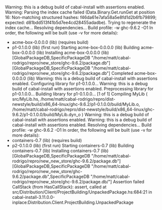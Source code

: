 Warning: this is a debug build of cabal-install with assertions enabled.
Warning: Parsing the index cache failed (Data.Binary.Get.runGet at position
16: Non-matching structured hashes: f46da61e7afa58a5e8fd1d2b6fb79899;
expected: d81bdd513f41b5d7ee4cd28455adadbe). Trying to regenerate the index
cache...
Resolving dependencies...
Build profile: -w ghc-9.6.2 -O1
In order, the following will be built (use -v for more details):
 - acme-box-0.0.0.0 (lib) (requires build)
 - p1-0.1.0.0 (lib) (first run)
Starting     acme-box-0.0.0.0 (lib)
Building     acme-box-0.0.0.0 (lib)
Installing   acme-box-0.0.0.0 (lib)
[GlobalPackageDB,SpecificPackageDB "/home/matt/cabal-rodrigo/repro/new_store/ghc-9.6.2/package.db"]
[GlobalPackageDB,SpecificPackageDB "/home/matt/cabal-rodrigo/repro/new_store/ghc-9.6.2/package.db"]
Completed    acme-box-0.0.0.0 (lib)
Warning: this is a debug build of cabal-install with assertions enabled.
Configuring library for p1-0.1.0.0...
Warning: this is a debug build of cabal-install with assertions enabled.
Preprocessing library for p1-0.1.0.0...
Building library for p1-0.1.0.0...
[1 of 1] Compiling MyLib            ( src/MyLib.hs, /home/matt/cabal-rodrigo/repro/dist-newstyle/build/x86_64-linux/ghc-9.6.2/p1-0.1.0.0/build/MyLib.o, /home/matt/cabal-rodrigo/repro/dist-newstyle/build/x86_64-linux/ghc-9.6.2/p1-0.1.0.0/build/MyLib.dyn_o )
Warning: this is a debug build of cabal-install with assertions enabled.
Warning: this is a debug build of cabal-install with assertions enabled.
Resolving dependencies...
Build profile: -w ghc-9.6.2 -O1
In order, the following will be built (use -v for more details):
 - containers-0.7 (lib) (requires build)
 - p2-0.1.0.0 (lib) (first run)
Starting     containers-0.7 (lib)
Building     containers-0.7 (lib)
Installing   containers-0.7 (lib)
[GlobalPackageDB,SpecificPackageDB "/home/matt/cabal-rodrigo/repro/new_new_store/ghc-9.6.2/package.db"]
[GlobalPackageDB,SpecificPackageDB "/home/matt/cabal-rodrigo/repro/new_new_store/ghc-9.6.2/package.db",SpecificPackageDB "/home/matt/cabal-rodrigo/repro/new_store/ghc-9.6.2/package.db/"]
Assertion failed
CallStack (from HasCallStack):
  assert, called at src/Distribution/Client/ProjectBuilding/UnpackedPackage.hs:684:21 in cabal-install-3.11.0.0-inplace:Distribution.Client.ProjectBuilding.UnpackedPackage


